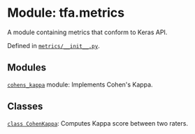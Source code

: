 <div itemscope itemtype="http://developers.google.com/ReferenceObject">
<meta itemprop="name" content="tfa.metrics" />
<meta itemprop="path" content="Stable" />
</div>

# Module: tfa.metrics

A module containing metrics that conform to Keras API.



Defined in [`metrics/__init__.py`](https://github.com/tensorflow/addons/tree/0.4-release/tensorflow_addons/metrics/__init__.py).

<!-- Placeholder for "Used in" -->


## Modules

[`cohens_kappa`](../tfa/metrics/cohens_kappa.md) module: Implements Cohen's Kappa.

## Classes

[`class CohenKappa`](../tfa/metrics/CohenKappa.md): Computes Kappa score between two raters.

